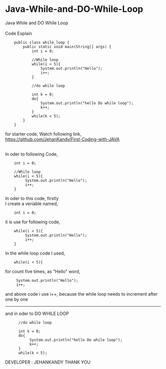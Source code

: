 # Java-While-and-DO-While-Loop
Java While and DO While Loop
<br><br>
Code Explain

        public class while_loop {
            public static void main(String[] args) {
                int i = 0;

                //While loop
                while(i < 5){
                    System.out.println("Hello");
                    i++;
                }

                //do while loop

                int k = 0;
                do{
                    System.out.println("hello Do while loop");
                    k++;
                }
                while(k < 5);
            }    
        }

for starter code, Watch following link,<br>
https://github.com/JehanKandy/First-Coding-with-JAVA
<br><br>

In oder to following Code,<br>

        int i = 0;

        //While loop
        while(i < 5){
             System.out.println("Hello");
             i++;
        }
        
In oder to this code, firstly<br>
I create a veriable named, 

        int i = 0;

it is use for following code,
        
        while(i < 5){
             System.out.println("Hello");
             i++;
        }
     
In the while loop code I used,
        
        while(i < 5){
        
for count five times, as "Hello" word, <br>

         System.out.println("Hello");
         i++;
         
and above code i use i++,
because the while loop needs to increment after one by one


******************************************************************

and in oder to DO WHILE LOOP

          //do while loop

          int k = 0;
          do{
               System.out.println("hello Do while loop");
               k++;
          }
          while(k < 5);


DEVELOPER : JEHANKANDY
THANK YOU


        

